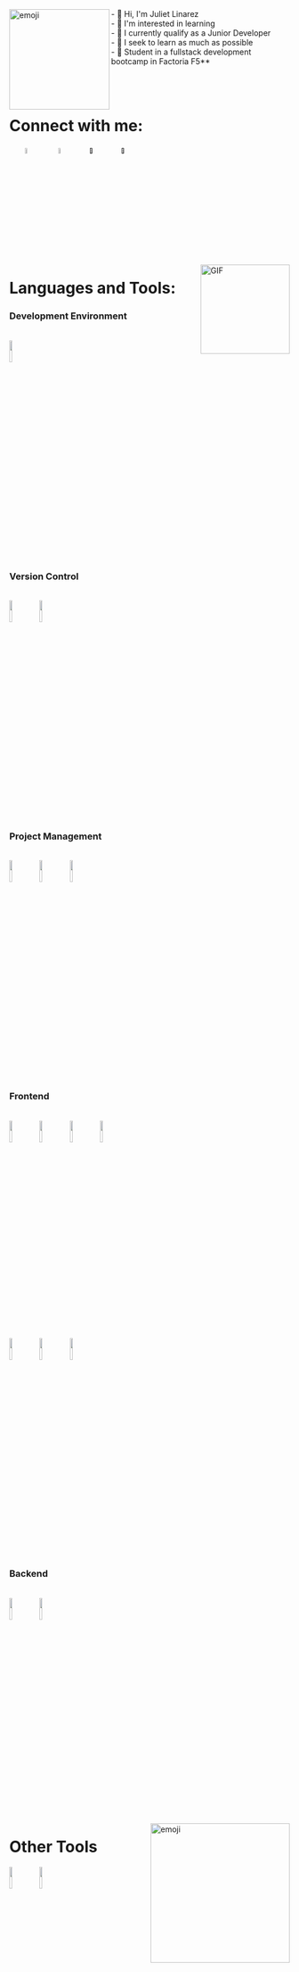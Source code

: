 <img align="left" alt="emoji" height="180px" src="https://sdk.bitmoji.com/render/panel/20054939-100196956490_3-s5-v1.png?transparent=1&palette=1&scale=2"/>
- 👋 Hi, I'm Juliet Linarez<br>
- 👀 I'm interested in learning<br>
- 🌱 I currently qualify as a Junior Developer <br>
- 💞️ I seek to learn as much as possible<br>
- 🍄 Student in a fullstack development bootcamp in Factoria F5** </br>
<br>
<br>
<br>
<h1>Connect with me:</h1>

&nbsp;&nbsp;&nbsp;&nbsp;&nbsp;&nbsp;
<a href="https://www.linkedin.com/in/juliet-gabrielli-linarez-nacero/" target="_blank"><img width="5%" src="https://www.vectorlogo.zone/logos/linkedin/linkedin-icon.svg"></a>
&nbsp;&nbsp;&nbsp;&nbsp; &nbsp;&nbsp;
<a href="julietlinarez@gmail.com" target="_blank"><img width="5%" src="https://www.vectorlogo.zone/logos/gmail/gmail-icon.svg"></a>
&nbsp;&nbsp;&nbsp;&nbsp;&nbsp;&nbsp;
<a href="" target="_blank"><img width="5%" src="https://www.vectorlogo.zone/logos/twitter/twitter-icon.svg"></a>
&nbsp;&nbsp;&nbsp;&nbsp;&nbsp;&nbsp;
<a href="" target="_blank"><img width="5%" src="https://www.vectorlogo.zone/logos/discordapp/discordapp-icon.svg"></a>
&nbsp;&nbsp;&nbsp;&nbsp;&nbsp;&nbsp;


<img align="right" alt="GIF" height="160px" src="https://media.giphy.com/media/du3J3cXyzhj75IOgvA/giphy.gif" />

<h1>Languages and Tools:</h1>
<p>



<h3>Development Environment</h3>
<br>
<code><img width="10%" src="https://www.vectorlogo.zone/logos/visualstudio_code/visualstudio_code-ar21.svg"></code>
<br>

<h3>Version Control</h3>
<br>
<code><img width="10%" src="https://www.vectorlogo.zone/logos/git-scm/git-scm-ar21.svg"></code>
<code><img width="10%" src="https://www.vectorlogo.zone/logos/github/github-ar21.svg"></code>
<br>

<h3>Project Management</h3>
<br>
<code><img width="10%" src="https://www.vectorlogo.zone/logos/gitkraken/gitkraken-ar21.svg"></code>
<code><img width="10%" src="https://www.vectorlogo.zone/logos/atlassian_jira/atlassian_jira-ar21.svg"></code>
<code><img width="10%" src="https://www.vectorlogo.zone/logos/trello/trello-official.svg"></code>
<br>

<h3>Frontend</h3>
<br>
<code><img width="10%" src="https://www.vectorlogo.zone/logos/w3_html5/w3_html5-ar21.svg"></code>
<code><img width="10%" src="https://www.vectorlogo.zone/logos/w3_css/w3_css-ar21.svg"></code>
<code><img width="10%" src="https://www.vectorlogo.zone/logos/nodejs/nodejs-ar21.svg"></code>
<code><img width="10%" src="https://www.vectorlogo.zone/logos/sass-lang/sass-lang-ar21.svg"></code>
<br>
<code><img width="10%" src="https://www.vectorlogo.zone/logos/getbootstrap/getbootstrap-ar21.svg"></code>
<code><img width="10%" src="https://www.vectorlogo.zone/logos/javascript/javascript-horizontal.svg"></code>
<code><img width="10%" src="https://www.vectorlogo.zone/logos/vuejs/vuejs-ar21.svg"></code>
<br>

<h3>Backend</h3>
<br>
<code><img width="10%" src="https://www.vectorlogo.zone/logos/php/php-horizontal.svg"></code>
<code><img width="10%" src="https://www.vectorlogo.zone/logos/phpmyadmin/phpmyadmin-ar21.svg"></code>

</p>
<img align="right" alt="emoji" height="250px" src="https://sdk.bitmoji.com/render/panel/10231297-100196956490_3-s5-v1.png?transparent=1&palette=1&scale=2"/>

<h1>Other Tools</h1>
<code><img width="10%" src="https://www.vectorlogo.zone/logos/canva/canva-ar21.svg"></code>
<code><img width="10%" src="https://www.vectorlogo.zone/logos/figma/figma-ar21.svg"></code>
 
